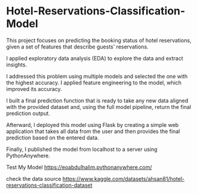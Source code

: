 # Hotel-Reservations-Classification-Model

This project focuses on predicting the booking status of hotel reservations, 
given a set of features that describe guests' reservations.

I applied exploratory data analysis (EDA) to explore the data and extract insights.

I addressed this problem using multiple models and selected the one with the highest accuracy.
I applied feature engineering to the model, which improved its accuracy.

I built a final prediction function that is ready to take any new data 
aligned with the provided dataset and, using the full model pipeline, 
return the final prediction output.

Afterward, I deployed this model using Flask by creating a simple web application 
that takes all data from the user and then provides the final prediction based on the entered data.

Finally, I published the model from localhost to a server using PythonAnywhere.

Test My Model
https://eoabdulhalim.pythonanywhere.com/

check the data source
https://www.kaggle.com/datasets/ahsan81/hotel-reservations-classification-dataset
